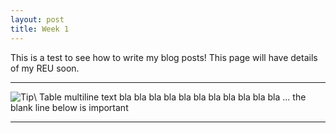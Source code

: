 ```yaml
---
layout: post
title: Week 1
---
```


This is a test to see how to write my blog posts! This page will have details of my REU soon.

----------------------- ------------------------------------
![Tip](images/tip.png)\ Table multiline text bla bla bla bla
                        bla bla bla bla bla bla bla ... the
                        blank line below is important 

----------------------------------------------------------------
